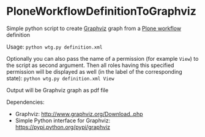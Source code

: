 # PloneWorkflowDefinitionToGraphviz
Simple python script to create [Graphviz](http://www.graphviz.org/) graph from a [Plone workflow](https://docs.plone.org/4/en/old-reference-manuals/archgenxml/basic-features/workflows.html) definition

Usage: `python wtg.py definition.xml`

Optionally you can also pass the name of a permission (for example `View`) to the script as second argument. Then all roles having this specified permission will be displayed as well (in the label of the corresponding state): `python wtg.py definition.xml View`

Output will be Graphviz graph as pdf file

Dependencies:

*  Graphviz: http://www.graphviz.org/Download..php
*  Simple Python interface for Graphviz: https://pypi.python.org/pypi/graphviz
